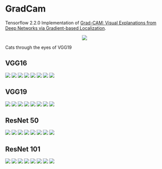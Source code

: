 # GradCam

Tensorflow 2.2.0 Implementation of [Grad-CAM: Visual Explanations from Deep Networks
via Gradient-based Localization](https://arxiv.org/pdf/1610.02391.pdf).

<p align="center">
    <img src="./assets/cat_vgg19.gif">
    <figcaption>Cats through the eyes of VGG19</figcaption>
</p>

## VGG16

![](./assets/plots/cat_vgg16.png)
![](./assets/plots/dog_vgg16.png)
![](./assets/plots/hare_vgg16.png)
![](./assets/plots/mosque_vgg16.png)
![](./assets/plots/mushroom_vgg16.png)
![](./assets/plots/rifle_vgg16.png)
![](./assets/plots/teapot_vgg16.png)
![](./assets/plots/vulture_vgg16.png)

## VGG19

![](./assets/plots/cat_vgg19.png)
![](./assets/plots/dog_vgg19.png)
![](./assets/plots/hare_vgg19.png)
![](./assets/plots/mosque_vgg19.png)
![](./assets/plots/mushroom_vgg19.png)
![](./assets/plots/rifle_vgg19.png)
![](./assets/plots/teapot_vgg19.png)
![](./assets/plots/vulture_vgg19.png)

## ResNet 50

![](./assets/plots/cat_resnet50.png)
![](./assets/plots/dog_resnet50.png)
![](./assets/plots/hare_resnet50.png)
![](./assets/plots/mosque_resnet50.png)
![](./assets/plots/mushroom_resnet50.png)
![](./assets/plots/rifle_resnet50.png)
![](./assets/plots/teapot_resnet50.png)
![](./assets/plots/vulture_resnet50.png)

## ResNet 101

![](./assets/plots/cat_resnet101.png)
![](./assets/plots/dog_resnet101.png)
![](./assets/plots/hare_resnet101.png)
![](./assets/plots/mosque_resnet101.png)
![](./assets/plots/mushroom_resnet101.png)
![](./assets/plots/rifle_resnet101.png)
![](./assets/plots/teapot_resnet101.png)
![](./assets/plots/vulture_resnet101.png)
